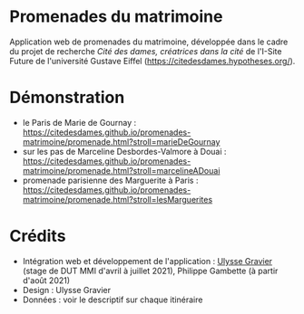 # Promenades du matrimoine
Application web de promenades du matrimoine, développée dans le cadre du projet de recherche *Cité des dames, créatrices dans la cité* de l'I-Site Future de l'université Gustave Eiffel (https://citedesdames.hypotheses.org/).

# Démonstration
* le Paris de Marie de Gournay : https://citedesdames.github.io/promenades-matrimoine/promenade.html?stroll=marieDeGournay
* sur les pas de Marceline Desbordes-Valmore à Douai : https://citedesdames.github.io/promenades-matrimoine/promenade.html?stroll=marcelineADouai
* promenade parisienne des Marguerite à Paris : https://citedesdames.github.io/promenades-matrimoine/promenade.html?stroll=lesMarguerites

# Crédits
* Intégration web et développement de l'application : [Ulysse Gravier](https://ulyssegravier.fr/) (stage de DUT MMI d'avril à juillet 2021), Philippe Gambette (à partir d'août 2021)
* Design : Ulysse Gravier
* Données : voir le descriptif sur chaque itinéraire

